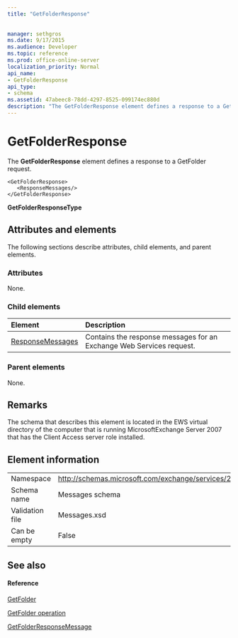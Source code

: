 ```yaml
---
title: "GetFolderResponse"
 
 
manager: sethgros
ms.date: 9/17/2015
ms.audience: Developer
ms.topic: reference
ms.prod: office-online-server
localization_priority: Normal
api_name:
- GetFolderResponse
api_type:
- schema
ms.assetid: 47abeec8-78dd-4297-8525-099174ec880d
description: "The GetFolderResponse element defines a response to a GetFolder request."
---
```


# GetFolderResponse

The **GetFolderResponse** element defines a response to a GetFolder request. 
  
```
<GetFolderResponse>
   <ResponseMessages/>
</GetFolderResponse>
```

 **GetFolderResponseType**
## Attributes and elements

The following sections describe attributes, child elements, and parent elements.
  
### Attributes

None.
  
### Child elements

|**Element**|**Description**|
|:-----|:-----|
|[ResponseMessages](responsemessages.md) <br/> |Contains the response messages for an Exchange Web Services request.  <br/> |
   
### Parent elements

None.
  
## Remarks

The schema that describes this element is located in the EWS virtual directory of the computer that is running MicrosoftExchange Server 2007 that has the Client Access server role installed.
  
## Element information

|||
|:-----|:-----|
|Namespace  <br/> |http://schemas.microsoft.com/exchange/services/2006/messages  <br/> |
|Schema name  <br/> |Messages schema  <br/> |
|Validation file  <br/> |Messages.xsd  <br/> |
|Can be empty  <br/> |False  <br/> |
   
## See also

#### Reference

[GetFolder](getfolder.md)
  
[GetFolder operation](getfolder-operation.md)
  
[GetFolderResponseMessage](getfolderresponsemessage.md)

